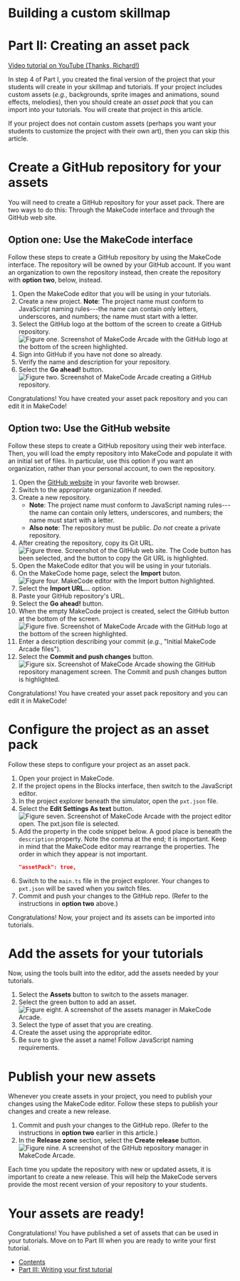 # Building a custom skillmap
# Part II: Creating an asset pack

[Video tutorial on YouTube (Thanks, Richard!)](https://youtu.be/ikz15E24F2k?si=_e3IJRTDBVqUSKFA)

In step 4 of Part I, you created the final version of the project that your students will create in your skillmap and tutorials. If your project includes custom assets (*e.g.*, backgrounds, sprite images and animations, sound effects, melodies), then you should create an *asset pack* that you can import into your tutorials. You will create that project in this article.

If your project does not contain custom assets (perhaps you want your students to customize the project with their own art), then you can skip this article.

# Create a GitHub repository for your assets

You will need to create a GitHub repository for your asset pack. There are two ways to do this: Through the MakeCode interface and through the GitHub web site.

## Option one: Use the MakeCode interface

Follow these steps to create a GitHub repository by using the MakeCode interface. The repository will be owned by your GitHub account. If you want an organization to own the repository instead, then create the repository with **option two**, below, instead.

1.   Open the MakeCode editor that you will be using in your tutorials.
1.   Create a new project. **Note**: The project name must conform to JavaScript naming rules---the name can contain only letters, underscores, and numbers; the name must start with a letter.
1.   Select the GitHub logo at the bottom of the screen to create a GitHub repository.
     ![Figure one. Screenshot of MakeCode Arcade with the GitHub logo at the bottom of the screen highlighted.](/pxt-instructions-lab/assets/images/editor-github-button.png)
1.   Sign into GitHub if you have not done so already.
1.   Verify the name and description for your repository.
1.   Select the **Go ahead!** button.
     ![Figure two. Screenshot of MakeCode Arcade creating a GitHub repository.](/pxt-instructions-lab/assets/images/create-github-repository.png)

Congratulations! You have created your asset pack repository and you can edit it in MakeCode!

## Option two: Use the GitHub website

Follow these steps to create a GitHub repository using their web interface. Then, you will load the empty repository into MakeCode and populate it with an initial set of files. In particular, use this option if you want an organization, rather than your personal account, to own the repository.

1.   Open the [GitHub website](https://github.com) in your favorite web browser.
1.   Switch to the appropriate organization if needed.
1.   Create a new repository.
     -   **Note**: The project name must conform to JavaScript naming rules---the name can contain only letters, underscores, and numbers; the name must start with a letter.
     -   **Also note**: The repository must be public. *Do not* create a private repository.
1.   After creating the repository, copy its Git URL.
     ![Figure three. Screenshot of the GitHub web site. The **Code** button has been selected, and the button to copy the Git URL is highlighted.](/pxt-instructions-lab/assets/images/github-copy-git-url.png)
1.   Open the MakeCode editor that you will be using in your tutorials.
1.   On the MakeCode home page, select the **Import** buton.
     ![Figure four. MakeCode editor with the **Import** button highlighted.](/pxt-instructions-lab/assets/images/editor-github-button.png)
1.   Select the **Import URL...** option.
1.   Paste your GitHub repository's URL.
1.   Select the **Go ahead!** button.
1.   When the empty MakeCode project is created, select the GitHub button at the bottom of the screen.
     ![Figure five. Screenshot of MakeCode Arcade with the GitHub logo at the bottom of the screen highlighted.](/pxt-instructions-lab/assets/images/editor-github-button.png)
1.   Enter a description describing your commit (*e.g.*, "Initial MakeCode Arcade files").
1.   Select the **Commit and push changes** button.
     ![Figure six. Screenshot of MakeCode Arcade showing the GitHub repository management screen. The **Commit and push changes** button is highlighted.](/pxt-instructions-lab/assets/images/editor-github-commit.png)

Congratulations! You have created your asset pack repository and you can edit it in MakeCode!

# Configure the project as an asset pack

Follow these steps to configure your project as an asset pack.

1.   Open your project in MakeCode.
1.   If the project opens in the Blocks interface, then switch to the JavaScript editor.
1.   In the project explorer beneath the simulator, open the `pxt.json` file.
1.   Select the **Edit Settings As text** button.
     ![Figure seven. Screenshot of MakeCode Arcade with the project editor open. The `pxt.json` file is selected.](/pxt-instructions-lab/assets/images/editor-edit-pxt-json.png)
1.   Add the property in the code snippet below. A good place is beneath the `description` property. Note the comma at the end; it is important. Keep in mind that the MakeCode editor may rearrange the properties. The order in which they appear is not important.
     ```json
     "assetPack": true,
     ```
1.   Switch to the `main.ts` file in the project explorer. Your changes to `pxt.json` will be saved when you switch files.
1.   Commit and push your changes to the GitHub repo. (Refer to the instructions in **option two** above.)

Congratulations! Now, your project and its assets can be imported into tutorials.

# Add the assets for your tutorials

Now, using the tools built into the editor, add the assets needed by your tutorials.

1.   Select the **Assets** button to switch to the assets manager.
1.   Select the green button to add an asset.
     ![Figure eight. A screenshot of the assets manager in MakeCode Arcade.](/pxt-instructions-lab/assets/images/editor-assets-manager.png)
1.   Select the type of asset that you are creating.
1.   Create the asset using the appropriate editor.
1.   Be sure to give the asset a name! Follow JavaScript naming requirements.

# Publish your new assets

Whenever you create assets in your project, you need to publish your changes using the MakeCode editor. Follow these steps to publish your changes and create a new release.

1.   Commit and push your changes to the GitHub repo. (Refer to the instructions in **option two** earlier in this article.)
1.   In the **Release zone** section, select the **Create release** button.
     ![Figure nine. A screenshot of the GitHub repository manager in MakeCode Arcade.](/pxt-instructions-lab/assets/images/editor-github-releases.png)

Each time you update the repository with new or updated assets, it is important to create a new release. This will help the MakeCode servers provide the most recent version of your repository to your students.

# Your assets are ready!

Congratulations! You have published a set of assets that can be used in your tutorials. Move on to Part III when you are ready to write your first tutorial.

-   [Contents](./)
-   [Part III: Writing your first tutorial](./custom-skillmap-3.html)
